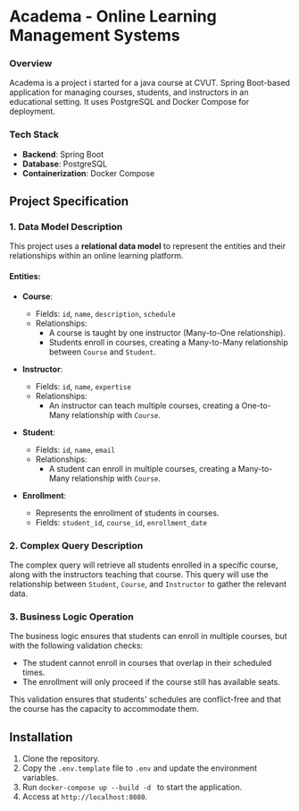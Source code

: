 # Academa - Online Learning Management Systems

### Overview
Academa is a project i started for a java course at CVUT. Spring Boot-based application for managing courses, students, and instructors in an educational setting. It uses PostgreSQL and Docker Compose for deployment.

### Tech Stack
- **Backend**: Spring Boot
- **Database**: PostgreSQL
- **Containerization**: Docker Compose

## Project Specification

### 1. **Data Model Description**

This project uses a **relational data model** to represent the entities and their relationships within an online learning platform.
#### Entities:

- **Course**:
    - Fields: `id`, `name`, `description`, `schedule`
    - Relationships:
        - A course is taught by one instructor (Many-to-One relationship).
        - Students enroll in courses, creating a Many-to-Many relationship between `Course` and `Student`.

- **Instructor**:
    - Fields: `id`, `name`, `expertise`
    - Relationships:
        - An instructor can teach multiple courses, creating a One-to-Many relationship with `Course`.

- **Student**:
    - Fields: `id`, `name`, `email`
    - Relationships:
        - A student can enroll in multiple courses, creating a Many-to-Many relationship with `Course`.

- **Enrollment**:
    - Represents the enrollment of students in courses.
    - Fields: `student_id`, `course_id`, `enrollment_date`

### 2. **Complex Query Description**

The complex query will retrieve all students enrolled in a specific course, along with the instructors teaching that course. This query will use the relationship between `Student`, `Course`, and `Instructor` to gather the relevant data.

### 3. **Business Logic Operation**

The business logic ensures that students can enroll in multiple courses, but with the following validation checks:
- The student cannot enroll in courses that overlap in their scheduled times.
- The enrollment will only proceed if the course still has available seats.

This validation ensures that students' schedules are conflict-free and that the course has the capacity to accommodate them.


## Installation
1. Clone the repository.
2. Copy the `.env.template` file to `.env` and update the environment variables.
3. Run `docker-compose up --build -d ` to start the application.
4. Access at `http://localhost:8080`.
